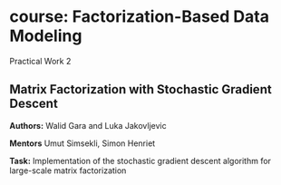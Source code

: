 # course: Factorization-Based Data Modeling
Practical Work 2

## Matrix Factorization with Stochastic Gradient Descent
            
**Authors:**   Walid Gara and Luka Jakovljevic

**Mentors**  Umut Simsekli, Simon Henriet

**Task:**     Implementation of the stochastic gradient descent algorithm for large-scale matrix factorization
